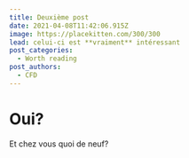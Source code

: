 ```yaml
---
title: Deuxième post
date: 2021-04-08T11:42:06.915Z
image: https://placekitten.com/300/300
lead: celui-ci est **vraiment** intéressant
post_categories:
  - Worth reading
post_authors:
  - CFD
---
```

# Oui?

Et chez vous quoi de neuf?

